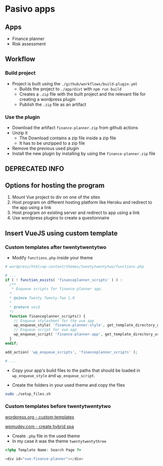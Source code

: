 # Pasivo apps

## Apps

- Finance planner
- Risk assessment

## Workflow

### Build project

- Project is built using the `./github/workflows/build-plugin.yml`
  - Builds the project to `./app/dist` with `npm run build`
  - Creates a `.zip` file with the built project and the relevant file for creating a wordpress plugin
  - Publish the `.zip` file as an artifact

### Use the plugin

- Download the artifact `finance-planner.zip` from github actions
- Unzip it
  - The Download contains a zip file inside a zip file
  - It has to be unzipped to a zip file
- Remove the previous used plugin
- Install the new plugin by installing by using the `finance-planner.zip` file

## DEPRECATED INFO

## Options for hosting the program

1. Mount Vue project to div on one of the sites
2. Host program on different hosting platform like Heroku and redirect to the app using a link
3. Host program on existing server and redirect to app using a link
4. Use wordpress plugins to create a questionnaire

## Insert VueJS using custom template

### Custom templates after twentytwentytwo

- Modify `functions.php` inside your theme

```php
# wordpress/html/wp-content/themes/twnetytwentytwo/functions.php

# ...
if ( ! function_exists( 'financeplanner_scripts' ) ) :
  /**
   * Enqueue scripts for finance planner app.
  *
  * @since Twenty Twenty-Two 1.0
  *
  * @return void
  */
  function financeplanner_scripts() {
    // Enqueue stylesheet for the vue app
    wp_enqueue_style( 'finance-planner-style', get_template_directory_uri() . '/css/finance-planner-style.css', false, '1.1', 'all');
    // Enqueue script for vue app
    wp_enqueue_script( 'finance-planner-app', get_template_directory_uri() . '/scripts/finance-planner-app.js', [], 1.1, true);
  }
endif;

add_action( 'wp_enqueue_scripts', 'financeplanner_scripts' );

# ...
```

- Copy your app's build files to the paths that should be loaded in `wp_enqueue_style` and `wp_enqueue_script`.

- Create the folders in your used theme and copy the files

```bash
sudo ./setup_files.sh
```

### Custom templates before twentytwentytwo

[wordpress.org - custom templates](https://developer.wordpress.org/themes/template-files-section/page-template-files/#creating-custom-page-templates-for-global-use)

[wpmudev.com - create hybrid spa](https://wpmudev.com/blog/creating-a-hybrid-single-page-app-wordpress-with-vuejs/)

- Create `.php` file in the used theme
- In my case it was the theme `twentytwentythree`

```php
<?php Template Name: Search Page ?>

<div id="vue-finance-planner"></div>
```
